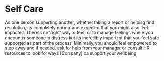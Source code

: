 # Self Care

As one person supporting another, whether taking a report or helping find resolution, its completely normal and expected that you might also feel impacted.  There's no 'right' way to feel, or to manage feelings where you encounter someone in distress but its incredibly important that you feel safe supported as part of the process. Minimally, you should feel empowered to step away and if needed, ask for help from your manager or consult HR resources to look for ways [Company] ca support your wellbeing.